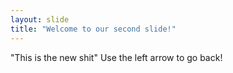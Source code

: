 ```yaml
---
layout: slide
title: "Welcome to our second slide!"
---
```

"This is the new shit"
Use the left arrow to go back!

